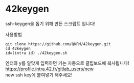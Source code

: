 # 42keygen

ssh-keygen을 돕기 위해 만든 스크립트 입니다!

사용방법

``` shell
git clone https://github.com/QKRM/42keygen.git
cd 42keygen
id=(intra id) ./42keygen.sh
```
엔터와 y를 알맞게 입력하면 키는 자동으로 클립보드에 복사됩니다!  
https://profile.intra.42.fr/gitlab_users/new  
new ssh key에 붙여넣기 해주세요!
